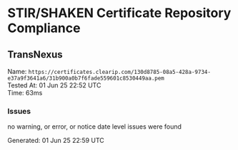 # STIR/SHAKEN Certificate Repository Compliance

## TransNexus

Name: `https://certificates.clearip.com/130d8785-08a5-428a-9734-e37a9f3641a6/31b900a0b7f6fade559601c8530449aa.pem`\
Tested At: 01 Jun 25 22:52 UTC\
Time: 63ms

### Issues

no warning, or error, or notice date level issues were found

Generated: 01 Jun 25 22:59 UTC